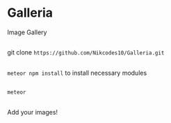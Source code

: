 # Galleria 
Image Gallery

##
git clone `https://github.com/Nikcodes10/Galleria.git`

##
`meteor npm install` to install necessary modules 
 
##
`meteor`

##
Add your images!
